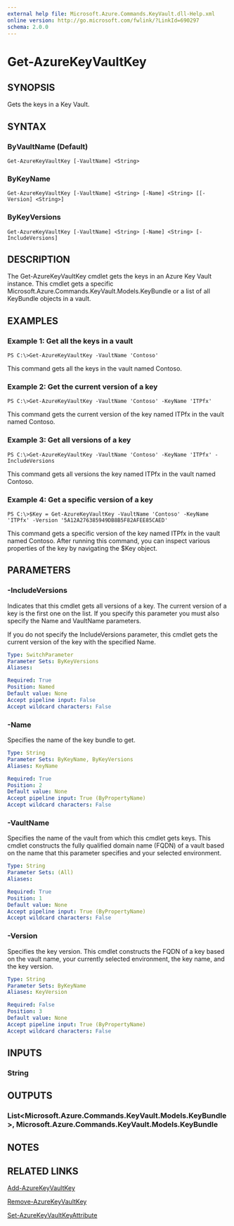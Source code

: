 ```yaml
---
external help file: Microsoft.Azure.Commands.KeyVault.dll-Help.xml
online version: http://go.microsoft.com/fwlink/?LinkId=690297
schema: 2.0.0
---
```


# Get-AzureKeyVaultKey
## SYNOPSIS
Gets the keys in a Key Vault.

## SYNTAX

### ByVaultName (Default)
```
Get-AzureKeyVaultKey [-VaultName] <String>
```

### ByKeyName
```
Get-AzureKeyVaultKey [-VaultName] <String> [-Name] <String> [[-Version] <String>]
```

### ByKeyVersions
```
Get-AzureKeyVaultKey [-VaultName] <String> [-Name] <String> [-IncludeVersions]
```

## DESCRIPTION
The Get-AzureKeyVaultKey cmdlet gets the keys in an Azure Key Vault instance.
This cmdlet gets a specific Microsoft.Azure.Commands.KeyVault.Models.KeyBundle or a list of all KeyBundle objects in a vault.

## EXAMPLES

### Example 1: Get all the keys in a vault
```
PS C:\>Get-AzureKeyVaultKey -VaultName 'Contoso'
```

This command gets all the keys in the vault named Contoso.

### Example 2: Get the current version of a key
```
PS C:\>Get-AzureKeyVaultKey -VaultName 'Contoso' -KeyName 'ITPfx'
```

This command gets the current version of the key named ITPfx in the vault named Contoso.

### Example 3: Get all versions of a key
```
PS C:\>Get-AzureKeyVaultKey -VaultName 'Contoso' -KeyName 'ITPfx' -IncludeVersions
```

This command gets all versions the key named ITPfx in the vault named Contoso.

### Example 4: Get a specific version of a key
```
PS C:\>$Key = Get-AzureKeyVaultKey -VaultName 'Contoso' -KeyName 'ITPfx' -Version '5A12A276385949DB8B5F82AFEE85CAED'
```

This command gets a specific version of the key named ITPfx in the vault named Contoso.
After running this command, you can inspect various properties of the key by navigating the $Key object.

## PARAMETERS

### -IncludeVersions
Indicates that this cmdlet gets all versions of a key.
The current version of a key is the first one on the list.
If you specify this parameter you must also specify the Name and VaultName parameters.

If you do not specify the IncludeVersions parameter, this cmdlet gets the current version of the key with the specified Name.

```yaml
Type: SwitchParameter
Parameter Sets: ByKeyVersions
Aliases: 

Required: True
Position: Named
Default value: None
Accept pipeline input: False
Accept wildcard characters: False
```

### -Name
Specifies the name of the key bundle to get.

```yaml
Type: String
Parameter Sets: ByKeyName, ByKeyVersions
Aliases: KeyName

Required: True
Position: 2
Default value: None
Accept pipeline input: True (ByPropertyName)
Accept wildcard characters: False
```

### -VaultName
Specifies the name of the vault from which this cmdlet gets keys.
This cmdlet constructs the fully qualified domain name (FQDN) of a vault based on the name that this parameter specifies and your selected environment.

```yaml
Type: String
Parameter Sets: (All)
Aliases: 

Required: True
Position: 1
Default value: None
Accept pipeline input: True (ByPropertyName)
Accept wildcard characters: False
```

### -Version
Specifies the key version.
This cmdlet constructs the FQDN of a key based on the vault name, your currently selected environment, the key name, and the key version.

```yaml
Type: String
Parameter Sets: ByKeyName
Aliases: KeyVersion

Required: False
Position: 3
Default value: None
Accept pipeline input: True (ByPropertyName)
Accept wildcard characters: False
```

## INPUTS

### String

## OUTPUTS

### List<Microsoft.Azure.Commands.KeyVault.Models.KeyBundle>, Microsoft.Azure.Commands.KeyVault.Models.KeyBundle

## NOTES

## RELATED LINKS

[Add-AzureKeyVaultKey]()

[Remove-AzureKeyVaultKey]()

[Set-AzureKeyVaultKeyAttribute]()

